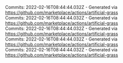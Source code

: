 Commits: 2022-02-16T08:44:44.032Z - Generated via https://github.com/marketplace/actions/artificial-grass
<br>
Commits: 2022-02-16T08:44:44.032Z - Generated via https://github.com/marketplace/actions/artificial-grass
<br>
Commits: 2022-02-16T08:44:44.032Z - Generated via https://github.com/marketplace/actions/artificial-grass
<br>
Commits: 2022-02-16T08:44:44.032Z - Generated via https://github.com/marketplace/actions/artificial-grass
<br>
Commits: 2022-02-16T08:44:44.032Z - Generated via https://github.com/marketplace/actions/artificial-grass
<br>

